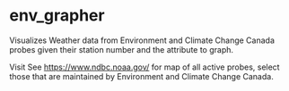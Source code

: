 # env_grapher
Visualizes Weather data from Environment and Climate Change Canada probes given their station number and the attribute to graph. 

Visit See https://www.ndbc.noaa.gov/ for map of all active probes, select those that are maintained by Environment and Climate Change Canada.
